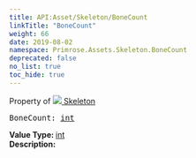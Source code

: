 ```yaml
---
title: API:Asset/Skeleton/BoneCount
linkTitle: "BoneCount"
weight: 66
date: 2019-08-02
namespace: Primrose.Assets.Skeleton.BoneCount
deprecated: false
no_list: true
toc_hide: true
---
```

Property of <a href="/docs/api-reference/Class/Skeleton"><img src="/icons/silk/skeleton.png"/>&nbsp;Skeleton</a>
<pre class="method-declaration">
BoneCount: <a class="type" href="/docs/api-reference/System/Primitives#int32">int</a></pre>
<b>Value Type: </b>
<a class="type" href="/docs/api-reference/System/Primitives#int32">int</a>
<br/>
<b>Description: </b>
